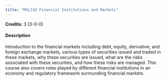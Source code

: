 ```yaml
---
title: "MSL310 Financial Institutions and Markets"
---
```

**Credits:** 3 (3-0-0)

#### Description
Introduction to the financial markets including debt, equity, derivative, and foreign exchange markets, various types of securities issued and traded in these markets, why these securities are issued, what are the risks associated with these securities, and how these risks are managed. This course also covers roles played by different financial institutions in an economy and regulatory framework surrounding financial markets.
